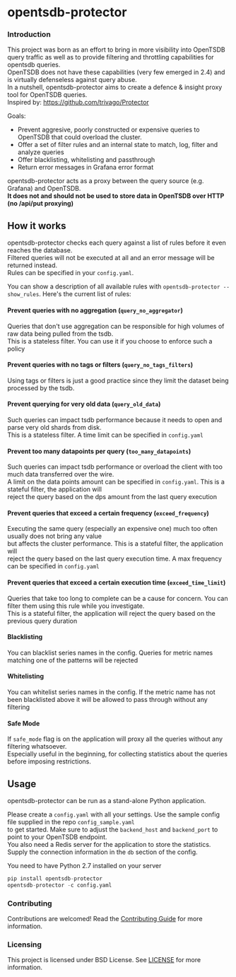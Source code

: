 opentsdb-protector
======

### Introduction

This project was born as an effort to bring in more visibility into OpenTSDB query traffic as well as to provide
filtering and throttling capabilities for opentsdb queries.\
OpenTSDB does not have these capabilities (very few emerged in 2.4) and is virtually defenseless against query abuse.\
In a nutshell, opentsdb-protector aims to create a defence & insight proxy tool for OpenTSDB queries.\
Inspired by: https://github.com/trivago/Protector

Goals:

* Prevent aggresive, poorly constructed or expensive queries to OpenTSDB that could overload the cluster.
* Offer a set of filter rules and an internal state to match, log, filter and analyze queries
* Offer blacklisting, whitelisting and passthrough
* Return error messages in Grafana error format

opentsdb-protector acts as a proxy between the query source (e.g. Grafana) and OpenTSDB.\
**It does not and should not be used to store data in OpenTSDB over HTTP (no /api/put proxying)**

## How it works

opentsdb-protector checks each query against a list of rules before it even reaches the database.  
Filtered queries will not be executed at all and an error message will be returned instead.  
Rules can be specified in your `config.yaml`.

You can show a description of all available rules with `opentsdb-protector --show_rules`.
Here's the current list of rules:

#### Prevent queries with no aggregation (`query_no_aggregator`) ####

Queries that don't use aggregation can be responsible for high volumes of raw data being pulled from the tsdb.\
This is a stateless filter. You can use it if you choose to enforce such a policy

#### Prevent queries with no tags or filters (`query_no_tags_filters`) ####

Using tags or filters is just a good practice since they limit the dataset being processed by the tsdb.

#### Prevent querying for very old data (`query_old_data`) ####

Such queries can impact tsdb performance because it needs to open and parse very old shards from disk.\
This is a stateless filter. A time limit can be specified in `config.yaml`

#### Prevent too many datapoints per query (`too_many_datapoints`) ####

Such queries can impact tsdb performance or overload the client with too much data transferred over the wire.\
A limit on the data points amount can be specified in `config.yaml`. This is a stateful filter, the application will\
reject the query based on the dps amount from the last query execution

#### Prevent queries that exceed a certain frequency (`exceed_frequency`) ####

Executing the same query (especially an expensive one) much too often usually does not bring any value \
but affects the cluster performance. This is a stateful filter, the application will \
reject the query based on the last query execution time. A max frequency can be specified in `config.yaml`

#### Prevent queries that exceed a certain execution time (`exceed_time_limit`) ####

Queries that take too long to complete can be a cause for concern. You can filter them using this rule while you investigate.\
This is a stateful filter, the application will reject the query based on the previous query duration

#### Blacklisting

You can blacklist series names in the config. Queries for metric names matching one of the patterns will be rejected

#### Whitelisting

You can whitelist series names in the config. If the metric name has not been blacklisted above it will be allowed to pass through without any filtering

#### Safe Mode

If `safe_mode` flag is on the application will proxy all the queries without any filtering whatsoever.\
Especially useful in the beginning, for collecting statistics about the queries before imposing restrictions.

## Usage

opentsdb-protector can be run as a stand-alone Python application.

Please create a `config.yaml` with all your settings. Use the sample config file supplied in the repo `config_sample.yaml`\
to get started. Make sure to adjust the `backend_host` and `backend_port` to point to your OpenTSDB endpoint.\
You also need a Redis server for the application to store the statistics. Supply the connection information in the `db` section of the config.

You need to have Python 2.7 installed on your server

```Python
pip install opentsdb-protector
opentsdb-protector -c config.yaml
```

### Contributing

Contributions are welcomed! Read the [Contributing Guide](./.github/CONTRIBUTING.md) for more information.

### Licensing

This project is licensed under BSD License. See [LICENSE](LICENSE) for more information.
